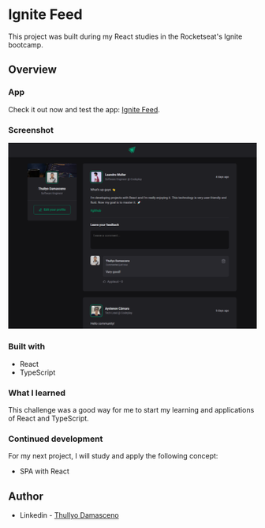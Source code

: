 # Ignite Feed

This project was built during my React studies in the Rocketseat's Ignite bootcamp.

## Overview

### App
Check it out now and test the app: [Ignite Feed](https://guileless-nougat-753739.netlify.app/#).

### Screenshot

![Screenshot](./src/assets/Screenshot%20-%20Ignite%20Feed.png)

### Built with

- React
- TypeScript

### What I learned

This challenge was a good way for me to start my learning and applications of React and TypeScript.

### Continued development

For my next project, I will study and apply the following concept:

- SPA with React

## Author

- Linkedin - [Thullyo Damasceno](https://www.linkedin.com/in/thullyo-damasceno-375083231)
